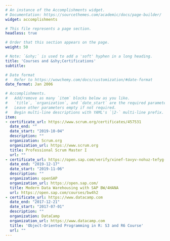 ```yaml
---
# An instance of the Accomplishments widget.
# Documentation: https://sourcethemes.com/academic/docs/page-builder/
widget: accomplishments

# This file represents a page section.
headless: true

# Order that this section appears on the page.
weight: 50

# Note: `&shy;` is used to add a 'soft' hyphen in a long heading.
title: 'Courses and &shy;Certifications'
subtitle:

# Date format
#   Refer to https://wowchemy.com/docs/customization/#date-format
date_format: Jan 2006

# Accomplishments.
#   Add/remove as many `item` blocks below as you like.
#   `title`, `organization`, and `date_start` are the required parameters.
#   Leave other parameters empty if not required.
#   Begin multi-line descriptions with YAML's `|2-` multi-line prefix.
item:
- certificate_url: https://www.scrum.org/certificates/457531
  date_end: ""
  date_start: "2019-10-04"
  description: ""
  organization: Scrum.org
  organization_url: https://www.scrum.org
  title: Professional Scrum Master I
  url: ""
- certificate_url: https://open.sap.com/verify/xinef-tavyv-nohuz-tefyg-gediv
  date_end: "2019-12-17"
  date_start: "2019-11-06"
  description: ""
  organization: openSAP
  organization_url: https://open.sap.com/
  title: Modern Data Warehousing with SAP BW/4HANA
  url: https://open.sap.com/courses/bw4h2
- certificate_url: https://www.datacamp.com
  date_end: "2017-12-21"
  date_start: "2017-07-01"
  description: ""
  organization: DataCamp
  organization_url: https://www.datacamp.com
  title: 'Object-Oriented Programming in R: S3 and R6 Course'
  url: ""
---
```

